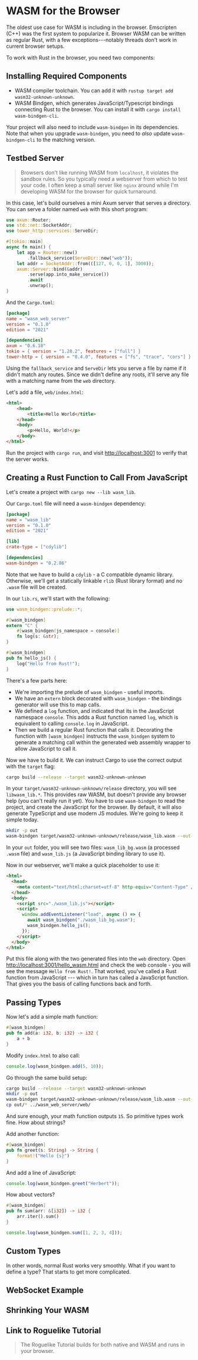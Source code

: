 # WASM for the Browser

The oldest use case for WASM is including in the browser. Emscripten (C++) was the first system to popularize it. Browser WASM can be written as regular Rust, with a few exceptions---notably threads don't work in current browser setups.

To work with Rust in the browser, you need two components:

## Installing Required Components

* WASM compiler toolchain. You can add it with `rustup target add wasm32-unknown-unknown`.
* WASM Bindgen, which generates JavaScript/Typescript bindings connecting Rust to the browser. You can install it with `cargo install wasm-bindgen-cli`.

Your project will also need to include `wasm-bindgen` in its dependencies. Note that when you upgrade `wasm-bindgen`, you need to *also* update `wasm-bindgen-cli` to the matching version.

## Testbed Server

> Browsers don't like running WASM from `localhost`, it violates the sandbox rules. So you typically need a webserver from which to test your code. I often keep a small server like `nginx` around while I'm developing WASM for the browser for quick turnaround.

In this case, let's build ourselves a mini Axum server that serves a directory. You can serve a folder named `web` with this short program:

```rust
use axum::Router;
use std::net::SocketAddr;
use tower_http::services::ServeDir;

#[tokio::main]
async fn main() {
    let app = Router::new()
        .fallback_service(ServeDir::new("web"));
    let addr = SocketAddr::from(([127, 0, 0, 1], 3000));    
    axum::Server::bind(&addr)
        .serve(app.into_make_service())
        .await
        .unwrap();
}
```

And the `Cargo.toml`:

```toml
[package]
name = "wasm_web_server"
version = "0.1.0"
edition = "2021"

[dependencies]
axum = "0.6.18"
tokio = { version = "1.28.2", features = ["full"] }
tower-http = { version = "0.4.0", features = ["fs", "trace", "cors"] }
```

Using the `fallback_service` and `ServeDir` lets you serve a file by name if it didn't match any routes. Since we didn't define any roots, it'll serve any file with a matching name from the `web` directory.

Let's add a file, `web/index.html`:

```html
<html>
    <head>
        <title>Hello World</title>
    </head>
    <body>
        <p>Hello, World!</p>
    </body>
</html>
```

Run the project with `cargo run`, and visit [http://localhost:3001](http://localhost:3001) to verify that the server works.

## Creating a Rust Function to Call From JavaScript

Let's create a project with `cargo new --lib wasm_lib`.

Our `Cargo.toml` file will need a `wasm-bindgen` dependency:

```toml
[package]
name = "wasm_lib"
version = "0.1.0"
edition = "2021"

[lib]
crate-type = ["cdylib"]

[dependencies]
wasm-bindgen = "0.2.86"
```

Note that we have to build a `cdylib` - a C compatible dynamic library. Otherwise, we'll get a statically linkable `rlib` (Rust library format) and no `.wasm` file will be created.

In our `lib.rs`, we'll start with the following:

```rust
use wasm_bindgen::prelude::*;

#[wasm_bindgen]
extern "C" {
    #[wasm_bindgen(js_namespace = console)]
    fn log(s: &str);
}

#[wasm_bindgen]
pub fn hello_js() {
    log("Hello from Rust!");
}
```

There's a few parts here:

* We're importing the prelude of `wasm_bindgen` - useful imports.
* We have an `extern` block decorated with `wasm_bindgen` - the bindings generator will use this to map calls.
* We defined a `log` function, and indicated that its in the JavaScript namespace `console`. This adds a Rust function named `log`, which is equivalent to calling `console.log` in JavaScript.
* Then we build a regular Rust function that calls it. Decorating the function with `[wasm_bindgen]` instructs the `wasm_bindgen` system to generate a matching call within the generated web assembly wrapper to allow JavaScript to call it.

Now we have to build it. We can instruct Cargo to use the correct output with the `target` flag:

```bash
cargo build --release --target wasm32-unknown-unknown
```

In your `target/wasm32-unknown-unknown/release` directory, you will see `libwasm_lib.*`. This provides raw WASM, but doesn't provide any browser help (you can't really run it yet). You have to use `wasm-bindgen` to read the project, and create the JavaScript for the browser. By default, it will also generate TypeScript and use modern JS modules. We're going to keep it simple today.

```bash
mkdir -p out
wasm-bindgen target/wasm32-unknown-unknown/release/wasm_lib.wasm --out-dir out --no-modules --no-typescript
```

In your `out` folder, you will see two files: `wasm_lib_bg.wasm` (a processed `.wasm` file) and `wasm_lib.js` (a JavaScript binding library to use it).

Now in our webserver, we'll make a quick placeholder to use it:

```html
<html>
  <head>
    <meta content="text/html;charset=utf-8" http-equiv="Content-Type" />
  </head>
  <body>
    <script src="./wasm_lib.js"></script>
    <script>
      window.addEventListener("load", async () => {
        await wasm_bindgen("./wasm_lib_bg.wasm");
        wasm_bindgen.hello_js();
      });
    </script>
  </body>
</html>
```

Put this file along with the two generated files into the `web` directory. Open [http://localhost:3001/hello_wasm.html](http://localhost:3001/hello_wasm.html) and check the web console - you will see the message `Hello from Rust!`. That worked, you've called a Rust function from JavaScript --- which in turn has called a JavaScript function. That gives you the basis of calling functions back and forth.

## Passing Types

Now let's add a simple math function:

```rust
#[wasm_bindgen]
pub fn add(a: i32, b: i32) -> i32 {
    a + b
}
```

Modify `index.html` to also call:

```js
console.log(wasm_bindgen.add(5, 10));
```

Go through the same build setup:

```bash
cargo build --release --target wasm32-unknown-unknown
mkdir -p out
wasm-bindgen target/wasm32-unknown-unknown/release/wasm_lib.wasm --out-dir out --no-modules --no-typescript
cp out/* ../wasm_web_server/web/
```

And sure enough, your math function outputs `15`. So primitive types work fine. How about strings?

Add another function:

```rust
#[wasm_bindgen]
pub fn greet(s: String) -> String {
    format!("Hello {s}")
}
```

And add a line of JavaScript:

```js
console.log(wasm_bindgen.greet("Herbert"));
```

How about vectors?

```rust
#[wasm_bindgen]
pub fn sum(arr: &[i32]) -> i32 {
    arr.iter().sum()
}
```

```js
console.log(wasm_bindgen.sum([1, 2, 3, 4]));
```

## Custom Types

In other words, normal Rust works very smoothly. What if you want to define a type? That starts to get more complicated.

## WebSocket Example

## Shrinking Your WASM

## Link to Roguelike Tutorial

> The Roguelike Tutorial builds for both native and WASM and runs in your browser.
